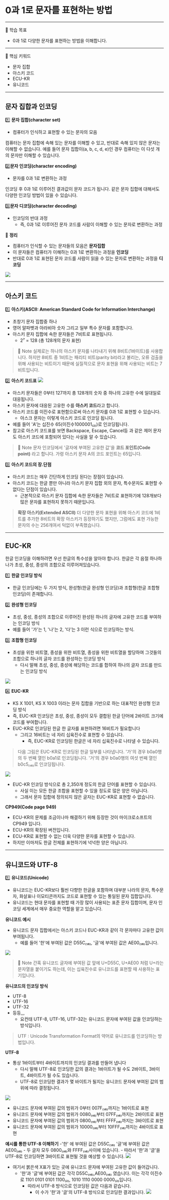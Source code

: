 # 0과 1로 문자를 표현하는 방법

---

📓 학습 목표
- 0과 1로 다양한 문자를 표현하는 방법을 이해합니다.

--- 

🔐 핵심 키워드
- 문자 집합
- 아스키 코드
- ECU-KR
- 유니코드

---

## 문자 집합과 인코딩

1️⃣ **문자 집합(character set)**
- 컴퓨터가 인식하고 표현할 수 있는 문자의 모음

컴퓨터는 문자 집합에 속해 있는 문자를 이해할 수 있고, 반대로 속해 있지 않은 문자는 이해할 수 없습니다.
예를 들어 문자 집합이(a, b, c, d, e)인 경우 컴퓨터는 이 다섯 개의 문자만 이해할 수 있습니다.

2️⃣**문자 인코딩(character encoding)**
- 문자를 0과 1로 변환하는 과정

인코딩 후 0과 1로 이루어진 결과값이 문자 코드가 됩니다. 같은 문자 집합에 대해서도 다양한 인코딩 방법이 있을 수 있습니다.

3️⃣**문자 디코딩(character decoding)**
- 인코딩의 반대 과정
    - 즉, 0과 1로 이루어진 문자 코드를 사람이 이해할 수 있는 문자로 변환하는 과정

📓 **정리**
- 컴퓨터가 인식할 수 있는 문자들의 모음은 **문자집합**
- 이 문자들은 컴퓨터가 이해하는 0과 1로 변환하는 과정을 **인코딩**
- 반대로 0과 1로 표현된 문자 코드를 사람이 읽을 수 있는 문자로 변환하는 과정을 **디코딩**

![](https://github.com/devKobe24/images/blob/main/%E1%84%89%E1%85%B3%E1%84%8F%E1%85%B3%E1%84%85%E1%85%B5%E1%86%AB%E1%84%89%E1%85%A3%E1%86%BA%202023-05-25%20%E1%84%8B%E1%85%A9%E1%84%8C%E1%85%A5%E1%86%AB%205.32.21.png?raw=true)

---

## 아스키 코드

1️⃣ **아스키(ASCII: American Standard Code for Information Interchange)**
- 초창기 문자 집합중 하나
- 영어 알파벳과 아라비아 숫자 그리고 일부 특수 문자를 포함합니다.
- 아스키 문자 집합에 속한 문자들은 7비트로 표현됩니다.
    - 2⁷ = 128 (총 128개의 문자 표현)

> 📓 Note
> 실제로는 하나의 아스키 문자를 나타내기 위해 8비트(1바이트)를 사용합니다.
> 하지만 8비트 중 1비트는 패리티 비트(parity bit)라고 불리는, 오류 검출을 위해 사용되는 비트이기 때문에 실질적으로 문자 표현을 위해 사용되는 비트는 7비트입니다.

2️⃣ **아스키 코드표**
![](https://github.com/devKobe24/images/blob/main/%E1%84%89%E1%85%B3%E1%84%8F%E1%85%B3%E1%84%85%E1%85%B5%E1%86%AB%E1%84%89%E1%85%A3%E1%86%BA%202023-05-25%20%E1%84%8B%E1%85%A9%E1%84%8C%E1%85%A5%E1%86%AB%206.12.18.png?raw=true)

- 아스키 문자들은 0부터 127까지 총 128개의 숫자 중 하나의 고유한 수에 일대일로 대응됩니다.
- 아스키 문자에 대응된 고유한 수를 **아스키 코드**라고 합니다.
- 아스키 코드를 이진수로 표현함으로써 아스키 문자를 0과 1로 표현할 수 있습니다.
    - 아스크 문자는 이렇게 아스키 코드로 인코딩 됩니다.
- 예를 들어 'A'는 십진수 65(이진수1000001₍₂₎)로 인코딩됩니다.
- 참고로 아스키 코드표를 보면 Backspace, Escape, Cancel등 과 같은 제어 문자도 아스키 코드에 포함되어 있다는 사실을 알 수 있습니다.

> 📓 Note
> 문자 인코딩에서 '글자에 부여된 고유한 값'을 **코드 포인트(Code point)** 라고 합니다.
> 가령 아스키 문자 A의 코드 포인트는 65입니다.

3️⃣ **아스키 코드의 장.단점**
- 아스키 코드는 매우 간단하게 인코딩 된다는 장점이 있습니다.
- 아스키 코드는 한글 뿐만 아니라 아스키 문자 집합 외의 문자, 특수문자도 표현할 수 없다는 단점이 있습니다.
    - 근본적으로 아스키 문자 집합에 속한 문자들은 7비트로 표현하기에 128개보다 많은 문자를 표현하지 못하기 때문입니다.

> **확장 아스키(Extended ASCII)**
> 더 다양한 문자 표현을 위해 아스키 코드에 1비트를 추가한 8비트의 확장 아스키가 등장하기도 했지만, 그럼에도 표현 가능한 문자의 수는 256개여서 턱없이 부족했습니다.

---

## EUC-KR

한글 인코딩을 이해하려면 우선 한글의 특수성을 알아야 합니다.
한글은 각 음절 하나하나가 초성, 중성, 종성의 조합으로 이루어져있습니다.

1️⃣ **한글 인코딩 방식**
- 한글 인코딩에는 두 가지 방식, 완성형(한글 완성형 인코딩)과 조합형(한글 조합형 인코딩)이 존재합니다.

2️⃣ **완성형 인코딩**
- 초성, 중성, 종성의 조합으로 이루어진 완성된 하나의 글자에 고유한 코드를 부여하는 인코딩 방식
- 예를 들어 '가'는 1, '나'는 2, '다'는 3 이런 식으로 인코딩하는 방식.

3️⃣ **조합형 인코딩**
- 초성을 위한 비트열, 종성을 위한 비트열, 종성을 위한 비트열을 할당하여 그것들의 조합으로 하나의 글자 코드를 완성하는 인코딩 방식
    - 다시 말해 초성, 중성, 종성에 해당하는 코드를 합하여 하나의 글자 코드를 만드는 인코딩 방식

![](https://github.com/devKobe24/images/blob/main/%E1%84%89%E1%85%B3%E1%84%8F%E1%85%B3%E1%84%85%E1%85%B5%E1%86%AB%E1%84%89%E1%85%A3%E1%86%BA%202023-05-25%20%E1%84%8B%E1%85%A9%E1%84%8C%E1%85%A5%E1%86%AB%206.37.57.png?raw=true)

4️⃣ **EUC-KR**
- KS X 1001, KS X 1003 이라는 문자 집합을 기반으로 하는 대표적인 완성형 인코딩 방식
- 즉, EUC-KR 인코딩은 초성, 중성, 종성이 모두 결합된 한글 단어에 2바이트 크기에 코드를 부여합니다.
- EUC-KR로 인코딩된 한글 한 글자를 표현하려면 16비트가 필요합니다
    - 그리고 16비트는 네 자리 십육진수로 표현할 수 있습니다.
        - 즉, EUC-KR로 인코딩된 한글은 네 자리 십육진수로 나타낼 수 있습니다.

> 다음 그림은 EUC-KR로 인코딩된 한글 일부를 나타냅니다.
> '가'의 경우 b0a0행의 두 번째 열인 b0a1로 인코딩됩니다.
> '거'의 경우 b0a0행의 여섯 번째 열인 b0c5₍₁₆₎로 인코딩됩니다.

![](https://github.com/devKobe24/images/blob/main/%E1%84%89%E1%85%B3%E1%84%8F%E1%85%B3%E1%84%85%E1%85%B5%E1%86%AB%E1%84%89%E1%85%A3%E1%86%BA%202023-05-25%20%E1%84%8B%E1%85%A9%E1%84%8C%E1%85%A5%E1%86%AB%206.43.40.png?raw=true)

- EUC-KR 인코딩 방식으로 총 2,350개 정도의 한글 단어를 표현할 수 있습니다.
    - 사실 이는 모든 한글 조합을 표현할 수 있을 정도로 많은 양은 아닙니다.
    - 그래서 문자 집합에 정의되지 않은 글자는 EUC-KR로 표현할 수 없습니다.

**CP949(Code page 949)**
- ECU-KR의 문제를 조금이나마 해결하기 위해 등장한 것이 마이크로소프트의 CP949 입니다.
- ECU-KR의 확장된 버전입니다.
- ECU-KR로 표현할 수 없는 더욱 다양한 문자를 표현할 수 있습니다.
- 하지만 이마저도 한글 전체를 표현하기에 넉넉한 양은 아닙니다.

---

## 유니코드와 UTF-8

1️⃣ **유니코드(Unicode)**
- 유니코드는 EUC-KR보다 훨씬 다향한 한글을 포함하며 대부분 나라의 문자, 특수문자, 화살표나 이모티콘까지도 코드로 표현할 수 있는 통일된 문자 집합입니다.
- 유니코드는 현대 문자를 표현할 때 가장 많이 사용되는 표준 문자 집합이며, 문자 인코딩 세계에서 매우 중요한 역할을 맡고 있습니다.

**유니코드 예시**
- 유니코드 문자 집합에서는 아스키 코드나 EUC-KR과 같이 각 문자마다 고유한 값이 부여됩니다.
    - 예를 들어 '한'에 부여된 값은 D55C₍₁₆₎, '글'에 부여된 값은 AE00₍₁₆₎입니다.

![](https://github.com/devKobe24/images/blob/main/%E1%84%89%E1%85%B3%E1%84%8F%E1%85%B3%E1%84%85%E1%85%B5%E1%86%AB%E1%84%89%E1%85%A3%E1%86%BA%202023-05-25%20%E1%84%8B%E1%85%A9%E1%84%8C%E1%85%A5%E1%86%AB%207.07.36.png?raw=true)

>📓 Note
>간혹 유니코드 글자에 부여된 값 앞에 U+D55C, U+AE00 처럼 U+라는 문자열을 붙이기도 하는데, 이는 십육진수로 유니코드를 표현할 때 사용하는 표기입니다.

**유니코드의 인코딩 방식**
- UTF-8
- UTF-16
- UTF-32
- 등등,,,
    - 요컨태 UTF-8, UTF-16, UTF-32는 유니코드 문자에 부여된 값을 인코딩하는 방식입니다.
>UTF : Unicode Transformation Format의 약어로 유니코드를 인코딩하는 방법입니다.

**UTF-8**
- 통상 1바이트부터 4바이트까지의 인코딩 결과를 만들어 냅니다
    - 다시 말해 UTF-8로 인코딩한 값의 결과는 1바이트가 될 수도 2바이트, 3바이트, 4바이트가 될 수도 있습니다.
    - UTF-8로 인코딩한 결과가 몇 바이트가 될지는 유니코드 문자에 부여된 값의 범위에 따라 결정됩니다.

![](https://github.com/devKobe24/images/blob/main/%E1%84%89%E1%85%B3%E1%84%8F%E1%85%B3%E1%84%85%E1%85%B5%E1%86%AB%E1%84%89%E1%85%A3%E1%86%BA%202023-05-25%20%E1%84%8B%E1%85%A9%E1%84%8C%E1%85%A5%E1%86%AB%207.13.26.png?raw=true)

- 유니코드 문자에 부여된 값의 범위가 0부터 007F₍₁₆₎까지는 1바이트로 표현
- 유니코드 문자에 부여된 값의 범위가 0080₍₁₆₎부터 07FF₍₁₆₎까지는 2바이트로 표현
- 유니코드 문자에 부여된 값의 범위가 0800₍₁₆₎부터 FFFF₍₁₆₎까지는 3바이트로 표현
- 유니코드 문자에 부여된 값의 범위가 10000₍₁₆₎부터 10FFF₍₁₆₎까지는 4바이트로 표현

**예시를 통한 UTF-8 이해하기**
-'한' 에 부여된 값은 D55C₍₁₆₎ '글'에 부여된 값은 AE00₍₁₆₎
    - 두 글자 모두 0800₍₁₆₎와 FFFF₍₁₆₎사이에 있습니다.
        - 따라서 '한'과 '글'을 UTF-8로 인코딩하면 3바이트로 표현될 것을 예상할 수 있습니다.
![](https://github.com/devKobe24/images/blob/main/%E1%84%89%E1%85%B3%E1%84%8F%E1%85%B3%E1%84%85%E1%85%B5%E1%86%AB%E1%84%89%E1%85%A3%E1%86%BA%202023-05-25%20%E1%84%8B%E1%85%A9%E1%84%8C%E1%85%A5%E1%86%AB%207.18.32.png?raw=true)

- 여기서 붉은색 X표가 있는 곳에 유니코드 문자에 부여된 고유한 값이 들어갑니다.
    - '한'과 '글'에 부여된 값은 각각 D55C₍₁₆₎,AE00₍₁₆₎ 였습니다. 이는 각각 이진수로 1101 0101 0101 1100₍₂₎, 1010 1110 0000 0000₍₂₎입니다.
        - 따라서 UTF-8 방식으로 인코딩된 값은 다음과 같습니다.
            - 이 수가 '한'과 '글'의 UTF-8 방식으로 인코딩한 결과입니다.
![](https://github.com/devKobe24/images/blob/main/%E1%84%89%E1%85%B3%E1%84%8F%E1%85%B3%E1%84%85%E1%85%B5%E1%86%AB%E1%84%89%E1%85%A3%E1%86%BA%202023-05-25%20%E1%84%8B%E1%85%A9%E1%84%8C%E1%85%A5%E1%86%AB%207.22.27.png?raw=true)
